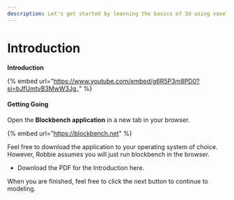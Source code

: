 ```yaml
---
description: Let's get started by learning the basics of 3d using voxels and Blockbench!
---
```


# Introduction

**Introduction**&#x20;

{% embed url="https://www.youtube.com/embed/g6R5P3m8PD0?si=bJfUmtvB3MwW3Jg_" %}

#### Getting Going

Open the **Blockbench application** in a new tab in your browser.

{% embed url="https://blockbench.net" %}

Feel free to download the application to your operating system of choice. However, Robbie assumes you will just run blockbench in the browser.

* Download the PDF for the Introduction here.

When you are finished, feel free to click the next button to continue to modeling.

